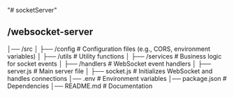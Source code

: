 "# socketServer"

## /websocket-server
│── /src
│   ├── /config         # Configuration files (e.g., CORS, environment variables)
│   ├── /utils          # Utility functions
│   ├── /services       # Business logic for socket events
│   ├── /handlers       # WebSocket event handlers
│   ├── server.js       # Main server file
│   ├── socket.js       # Initializes WebSocket and handles connections
│── .env                # Environment variables
│── package.json        # Dependencies
│── README.md           # Documentation 
